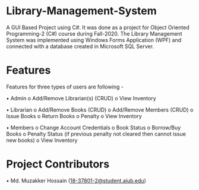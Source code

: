 # Library-Management-System
A GUI Based Project using C#. It was done as a project for Object Oriented Programming-2 (C#) course during Fall-2020. The Library Management System was implemented using Windows Forms Application (WPF) and connected with a database created in Microsoft SQL Server.

# Features
Features for three types of users are following -

•	Admin
  o	Add/Remove Librarian(s) (CRUD)
  o	View Inventory
  
•	Librarian
  o	Add/Remove Books (CRUD)
  o	Add/Remove Members (CRUD)
  o	Issue Books
  o	Return Books
  o	Penalty
  o	View Inventory
  
•	Members
  o	Change Account Credentials
  o Book Status
  o	Borrow/Buy Books
  o	Penalty Status (if previous penalty not cleared then cannot issue new books)
  o	View Inventory
  
# Project Contributors  
  • Md. Muzakker Hossain (18-37801-2@student.aiub.edu)
